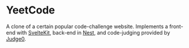 # YeetCode

A clone of a certain popular code-challenge website. Implements a front-end with [SvelteKit](https://github.com/sveltejs/kit), back-end in [Nest](https://github.com/nestjs/nest), and code-judging provided by [Judge0](https://github.com/judge0/judge0).
